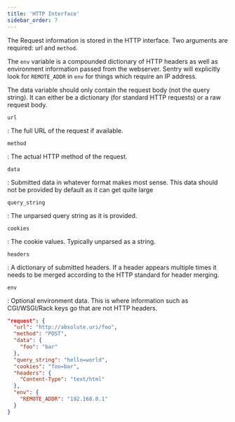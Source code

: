 ```yaml
---
title: 'HTTP Interface'
sidebar_order: 7
---
```


The Request information is stored in the HTTP interface. Two arguments are required: url and `method`.

The `env` variable is a compounded dictionary of HTTP headers as well as environment information passed from the webserver. Sentry will explicitly look for `REMOTE_ADDR` in `env` for things which require an IP address.

The data variable should only contain the request body (not the query string). It can either be a dictionary (for standard HTTP requests) or a raw request body.

`url`

: The full URL of the request if available.

`method`

: The actual HTTP method of the request.

`data`

: Submitted data in whatever format makes most sense. This data should not be provided by default as it can get quite large

`query_string`

: The unparsed query string as it is provided.

`cookies`

: The cookie values. Typically unparsed as a string.

`headers`

: A dictionary of submitted headers. If a header appears multiple times it needs to be merged according to the HTTP standard for header merging.

`env`

: Optional environment data. This is where information such as CGI/WSGI/Rack keys go that are not HTTP headers.

```json
"request": {
  "url": "http://absolute.uri/foo",
  "method": "POST",
  "data": {
    "foo": "bar"
  },
  "query_string": "hello=world",
  "cookies": "foo=bar",
  "headers": {
    "Content-Type": "text/html"
  },
  "env": {
    "REMOTE_ADDR": "192.168.0.1"
  }
}
```
